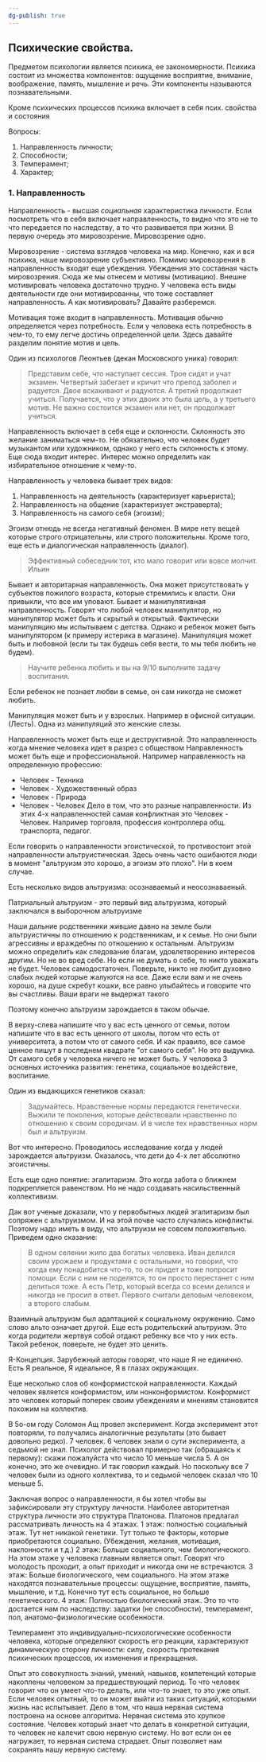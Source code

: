 ```yaml
---
dg-publish: true
---
```

## Психические свойства.

Предметом психологии является психика, ее закономерности. 
Психика состоит из множества компонентов: ощущение восприятие, внимание, воображение, память, мышление и речь.
Эти компоненты называются познавательными.

Кроме психических процессов психика включает в себя псих. свойства и состояния

Вопросы:
1. Направленность личности;
2. Способности;
3. Темперамент;
4. Характер;

### 1. Направленность

Направленность - высшая _социальная_ характеристика личности. Если посмотреть что в себя включает направленность, то видно что это не то что передается по наследству, а то что развивается при жизни. В первую очередь это мировозрение. Мировозрение одно.

Мировозрение - система взглядов человека на мир. Конечно, как и вся психика, наше мировозрение субъективно. Помимо мировозрения в направленность входят еще убеждения. Убеждения это составная часть мировозрения. Сюда же мы отнесем и мотивы (мотивацию). Внешне мотивировать человека достаточно трудно. У человека есть виды деятельности где они мотивированны, что тоже составляет направленность. А как мотивировать? Давайте разберемся.

Мотивация тоже входит в направленность. Мотивация обычно определяется через потребность. Если у человека есть потребность в чем-то, то ему легче достичь определенной цели. Здесь давайте разделим понятие мотив и цель.

Один из психологов Леонтьев (декан Московского уника) говорил:

> Представим себе, что наступает сессия. Трое сидят и учат экзамен. Четвертый забегает и кричит что препод заболел и радуется. Двое вскакивают и радуются. А третий продолжает учиться. Получается, что у этих двоих это была цель, а у третьего мотив. Не важно состоится экзамен или нет, он продолжает учиться.

Направленность включает в себя еще и склонности. Склонность это желание заниматься чем-то. Не обязательно, что человек будет музыкантом или художником, однако у него есть склонность к этому. Еще сюда входит интерес. Интерес можно определить как избирательное отношение к чему-то. 

Направленность у человека бывает трех видов:
1. Направленность на деятельность (характеризует карьериста);
2. Направленность на общение (характеризует экстраверта);
3. Направленность на самого себя (эгоизм);

Эгоизм отнюдь не всегда негативный феномен. В мире нету вещей которые строго отрицательны, или строго положительны. Кроме того, еще есть и диалогическая направленность (диалог).

> Эффективный собеседник тот, кто мало говорит или вовсе молчит.
> Ильин

Бывает и авторитарная направленность. Она может присутствовать у субъектов пожилого возраста, которые стремились к власти. Они привыкли, что все им уповают. Бывает и манипулятивная направленность. Говорят что любой человек манипулятор, но манипулятор может быть и скрытый и открытый. Фактически манипуляцию мы испытываем с детства. Однако и ребенок может быть манипулятором (к примеру истерика в магазине).
Манипуляция может быть и любовной (если ты так будешь себя вести, то мы тебя любить не будем).

> Научите ребенка любить и вы на 9/10 выполните задачу воспитания.

Если ребенок не познает любви в семье, он сам никогда не сможет любить.

Манипуляция может быть и у взрослых. Например в офисной ситуации. (Лесть). Одна из манипуляций это женские слезы.

Направленность может быть еще и деструктивной. Это направленность когда мнение человека идет в разрез с обществом
Направленность может быть еще и профессиональной. Например направленность на определенную профессию:
- Человек - Техника
- Человек - Художественный образ
- Человек - Природа
- Человек - Человек
Дело в том, что это разные направленности. Из этих 4-х направленностей самая конфликтная это Человек - Человек.
Например торговля, профессия контроллера общ. транспорта, педагог.

Если говорить о направленности эгоистической, то противостоит этой направленности альтруистическая. Здесь очень часто ошибаются люди в момент "альтруизм это хорошо, а эгоизм это плохо". Ни в коем случае.

Есть несколько видов альтруизма: осознаваемый и неосознаваеный.

Патриальный альтруизм - это первый вид альтруизма, который заключался в выборочном альтруизме

Наши дальние родственники жившие давно на земле были альтруистичны по отношению к родственникам, и к семье. Но они были агрессивны и враждебны по отношению к остальным.
Альтруизм можно определить как следование благам, удовлетворению интересов другим. Но не во вред себе. 
Но если не думать о себе, то никто уважать не будет. Человек самодостаточен. Поверьте, никто не любит духовно слабых людей которые жалуются на все. Даже если вам и не очень хорошо, на душе скребут кошки, все равно улыбайтесь и говорите что вы счастливы. Ваши враги не выдержат такого

Поэтому конечно альтруизм зарождается в таком обычае.

В верху-слева напишите что у вас есть ценного от семьи, потом напишите что в вас есть ценного от школы, потом что есть от университета, а потом что от самого себя. И как правило, все самое ценное пишут в последнем квадрате "от самого себя". Но это выдумка. От самого себя у человека ничего не может быть.
У человека 3 основных источника развития: генетика, социальное воздействие, воспитание.

Один из выдающихся генетиков сказал:
> Задумайтесь. Нравственные нормы передаются генетически. Выжили те поколения, которые действовали нравственно по отношению к своим сородичам. И в числе тех нравственных норм был и альтруизм.

Вот что интересно. Проводилось исследование когда у людей зарождается альтруизм. Оказалось, что дети до 4-х лет абсолютно эгоистичны.

Есть еще одно понятие: эгалитаризм. Это когда забота о ближнем подкрепляется равенством. Но не надо создавать насильственный коллективизм.

Дак вот ученые доказали, что у первобытных людей эгалитаризм был сопряжен с альтруизмом. И на этой почве часто случались конфликты. Поэтому надо иметь в виду, что альтруизм не совсем положительно. Приведем одно сказание:

> В одном селении жило два богатых человека. Иван делился своим урожаем и продуктами с остальными, но говорил, что когда ему понадобится что-то, то он придет и тоже попросит помощи. Если с ним не поделятся, то он просто перестанет с ним делиться тоже. А есть Петр, который всегда со всеми делился и никогда не просил в ответ. Первого считали деловым человеком, а второго слабым.

Взаимный альтруизм был адаптацией к социальному окружению. 
Само слово альто означает другой. Еще есть родительский альтруизм. Это когда родители жертвуя собой отдают ребенку все что у них есть. Такой ребенок, поверьте, не будет это ценить. 

Я-Концепция. Зарубежный авторы говорят, что наше Я не единично. Есть Я реальное, Я идеальное, Я в глазах окружающих.

Еще несколько слов об конформистской направленности. Каждый человек является конформистом, или нонконформистом. Конформист это человек который поперек своим убеждениям и мнениям становится похожим на коллектив. 

В 5о-ом году Соломон Ащ провел эксперимент. Когда эксперимент этот повторяли, то получались аналогичные результаты (это бывает довольно редко). 7 человек. 6 человек знали о сути эксперимента, а седьмой не знал. Психолог действовал примерно так (обращаясь к первому): скажи пожалуйста что число 10 меньше числа 5. А он конечно, это же очевидно. И так говорил каждый. Но поскольку все 7 человек были из одного коллектива, то и седьмой человек сказал что 10 меньше 5.

Заключая вопрос о направленности, я бы хотел чтобы вы зафиксировали эту структуру личности. Наиболее авторитетная структура личности это структура Платонова. Платонов предлагал рассматривать личность на 4 этажах.
1 этаж: полностью социальный этаж. Тут нет никакой генетики. Тут только те факторы, которые приобретаются социально. (Убеждения, желания, мотивация, наклонности и т.д.)
2 этаж: Больше социального, чем биологического. На этом этаже у человека главным является опыт. Говорят что молодость проходит, а опыт приходит и никогда они не встречаются.
3 этаж: Больше биологического, чем социального. На этом этаже находятся познавательные процессы: ощущение, восприятие, память, мышление, и т.д. Конечно тут есть социальное, но больше генетического.
4 этаж: Полностью биологический этаж. Это то что достается нам по наследству: задатки (не способности), темперамент, пол, анатомо-физиологические особенности.

Темперамент это индивидуально-психологические особенности человека, которые определяют скорость его реакции, характеризуют динамическую сторону личности: силу, скорость протекания психических процессов, их изменения и прекращения.

Опыт это совокупность знаний, умений, навыков, компетенций которые накоплены человеком за предшествующий период. То что человек говорит что он умеет что-то делать, или что-то знает, то это уже опыт. Если человек опытный, то он может выйти из таких ситуаций, которыми жизнь нас испытывает. Дело в том, что наша нервная система построена на основе алгоритма. Нервная система это хрупкое состояние. Человек который знает что делать в конкретной ситуации, то человек не калечит свою нервную систему. Но вот если он ее нагружает, то нервная система страдает. Опыт позволяет нам сохранять нашу нервную систему.